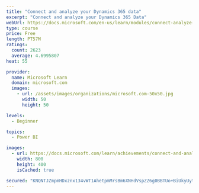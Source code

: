 ```yaml
---
title: "Connect and analyze your Dynamics 365 data​"
excerpt: "Connect and analyze your Dynamics 365 Data​"
webUrl: https://docs.microsoft.com/en-us/learn/modules/connect-analyze-dynamics-365-data/
type: course
price: Free
length: PT57M
ratings:
  count: 2623
  average: 4.6995807
heat: 55

provider:
  name: Microsoft Learn
  domain: microsoft.com
  images:
    - url: /assets/images/organizations/microsoft.com-50x50.jpg
      width: 50
      height: 50

levels:
  - Beginner

topics:
  - Power BI

images:
  - url: https://docs.microsoft.com/learn/achievements/connect-and-analyze-your-microsoft-dynamics-365-data-social.png
    width: 800
    height: 400
    isCached: true

secured: "KNQNTJZmpmHDxznx134vWT1AhetpmMrsBm6XNHdVspZZ6g0BBTUo+BiUkyUytiE+zcIWklOKQdMl9rYcRz35f855DF7/o67iyu0+dgkyIXyqVUIUvTiAkc4I+IZT0jg3XBUostUh8/wPzywjAwXIHq7bjEvbepRc9DXF3v1Nv2kUG5sq6XBid8T0McxZO+mgNCwm2gnHqCy+a9eSuGaK6G6slxnh1VWvBM/T1MGr6MNpA+e/bTTnpn0rufjk5bYUQwXgntcGtfrtMA1oIjQb9s05apHmD4oxxC6tSvDWGJpSjAU7DzPniNpibj4wMV7DprM32QISnOY1nFtszHG4Qz79TTV7iR2DU/45Fcsbr+VH0E77pD/j69EHMIvPny1t8oQSuclxOcDa0O4Kqb5ACsIFdRBUe8f5p4K6gy5O198=;miQg8aDRF+fvv27it6o93A=="
---
```


